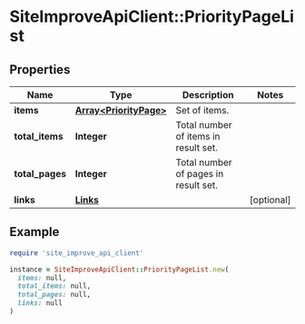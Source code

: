 # SiteImproveApiClient::PriorityPageList

## Properties

| Name | Type | Description | Notes |
| ---- | ---- | ----------- | ----- |
| **items** | [**Array&lt;PriorityPage&gt;**](PriorityPage.md) | Set of items. |  |
| **total_items** | **Integer** | Total number of items in result set. |  |
| **total_pages** | **Integer** | Total number of pages in result set. |  |
| **links** | [**Links**](Links.md) |  | [optional] |

## Example

```ruby
require 'site_improve_api_client'

instance = SiteImproveApiClient::PriorityPageList.new(
  items: null,
  total_items: null,
  total_pages: null,
  links: null
)
```

